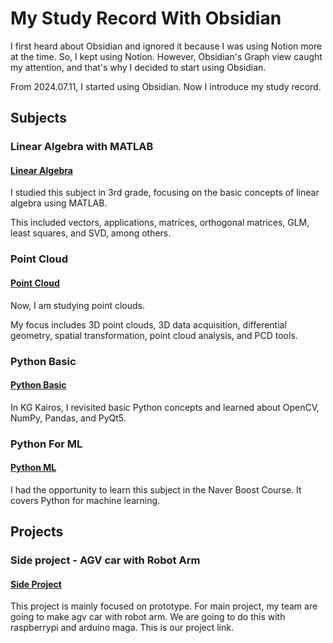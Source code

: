 # My Study Record With Obsidian
I first heard about Obsidian and ignored it because I was using Notion more at the time. So, I kept using Notion. However, Obsidian's Graph view caught my attention, and that's why I decided to start using Obsidian.

From 2024.07.11, I started using Obsidian. Now I introduce my study record.
<br/>
## Subjects
</div>

### Linear Algebra with MATLAB
#### [Linear Algebra](https://github.com/KimMinwoo1214/my_obsidian/tree/main/20.%20Lecture%20Note/Linear%20Algebra)
I studied this subject in 3rd grade, focusing on the basic concepts of linear algebra using MATLAB.

This included vectors, applications, matrices, orthogonal matrices, GLM, least squares, and SVD, among others.
<br/>
</div>

### Point Cloud
#### [Point Cloud](https://github.com/KimMinwoo1214/my_obsidian/tree/main/20.%20Lecture%20Note/Point%20Cloud)
Now, I am studying point clouds. 

My focus includes 3D point clouds, 3D data acquisition, differential geometry, spatial transformation, point cloud analysis, and PCD tools.
<br/>
</div>

### Python Basic
#### [Python Basic](https://github.com/KimMinwoo1214/my_obsidian/tree/main/20.%20Lecture%20Note/Python%20Basic)
In KG Kairos, I revisited basic Python concepts and learned about OpenCV, NumPy, Pandas, and PyQt5.
<br/>
</div>

### Python For ML
#### [Python ML](https://github.com/KimMinwoo1214/my_obsidian/tree/main/20.%20Lecture%20Note/Python%20ML)
I had the opportunity to learn this subject in the Naver Boost Course. It covers Python for machine learning.
<br/>
</div>

## Projects
</div/>

### Side project - AGV car with Robot Arm
#### [Side Project](https://github.com/KimMinwoo1214/my_obsidian/tree/main/50.Projects)
This project is mainly focused on prototype. For main project, my team are going to make agv car with robot arm.
We are going to do this with raspberrypi and arduino maga. This is our project link.
